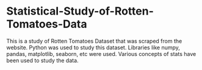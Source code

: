 # Statistical-Study-of-Rotten-Tomatoes-Data

This is a study of Rotten Tomatoes Dataset that was scraped from the website.
Python was used to study this dataset. Libraries like numpy, pandas, matplotlib, seaborn, etc were used.
Various concepts of stats have been used to study the data.

